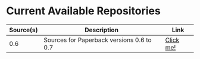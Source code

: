 # Current Available Repositories

| Source(s) | Description | Link |
| ---       | ---         | ---  |
| 0.6 | Sources for Paperback versions 0.6 to 0.7 | [Click me!](https://rintendou.github.io/tommys-extensions/0.6-fix) |

